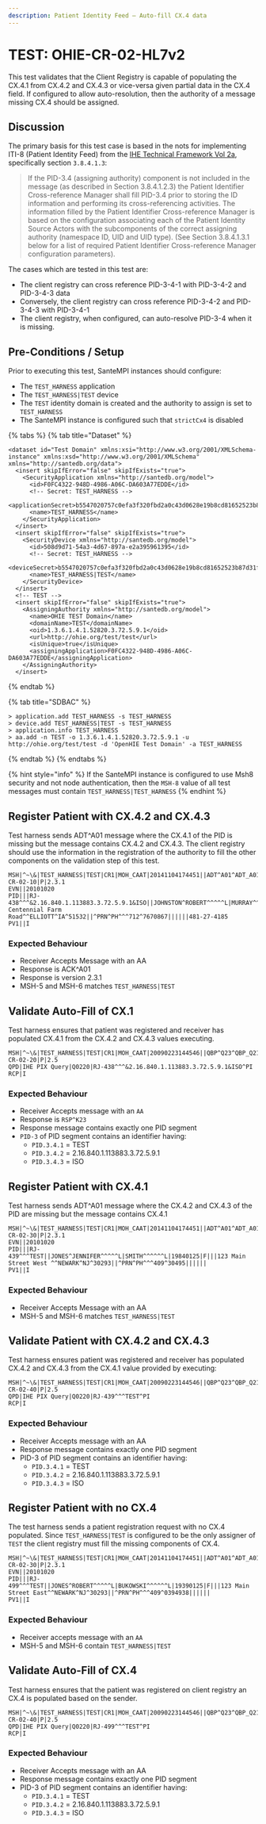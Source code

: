 ```yaml
---
description: Patient Identity Feed – Auto-fill CX.4 data
---
```


# TEST: OHIE-CR-02-HL7v2

This test validates that the Client Registry is capable of populating the CX.4.1 from CX.4.2 and CX.4.3 or vice-versa given partial data in the CX.4 field. If configured to allow auto-resolution, then the authority of a message missing CX.4 should be assigned.

## Discussion

The primary basis for this test case is based in the nots for implementing ITI-8 \(Patient Identity Feed\) from the [IHE Technical Framework Vol 2a](https://profiles.ihe.net/ITI/TF/Volume2/ITI-8.html), specifically section `3.8.4.1.3`:

> If the PID-3.4 \(assigning authority\) component is not included in the message \(as described in Section 3.8.4.1.2.3\) the Patient Identifier Cross-reference Manager shall fill PID-3.4 prior to storing the ID information and performing its cross-referencing activities. The information filled by the Patient Identifier Cross-reference Manager is based on the configuration associating each of the Patient Identity Source Actors with the subcomponents of the correct assigning authority \(namespace ID, UID and UID type\). \(See Section 3.8.4.1.3.1 below for a list of required Patient Identifier Cross-reference Manager configuration parameters\).

The cases which are tested in this test are:

* The client registry can cross reference PID-3-4-1 with PID-3-4-2 and PID-3-4-3 data
* Conversely, the client registry can cross reference PID-3-4-2 and PID-3-4-3 with PID-3-4-1
* The client registry, when configured, can auto-resolve PID-3-4 when it is missing.

## Pre-Conditions / Setup

Prior to executing this test, SanteMPI instances should configure: 

* The `TEST_HARNESS` application
* The `TEST_HARNESS|TEST` device
* The `TEST` identity domain is created and the authority to assign is set to `TEST_HARNESS`
* The SanteMPI instance is configured such that `strictCx4` is disabled

{% tabs %}
{% tab title="Dataset" %}
```markup
<dataset id="Test Domain" xmlns:xsi="http://www.w3.org/2001/XMLSchema-instance" xmlns:xsd="http://www.w3.org/2001/XMLSchema" xmlns="http://santedb.org/data">
  <insert skipIfError="false" skipIfExists="true">
    <SecurityApplication xmlns="http://santedb.org/model">
      <id>F0FC4322-948D-4986-A06C-DA603A77EDDE</id>
      <!-- Secret: TEST_HARNESS -->
      <applicationSecret>b5547020757c0efa3f320fbd2a0c43d0628e19b8cd81652523b87d31fc54f5ec</applicationSecret>
      <name>TEST_HARNESS</name>
    </SecurityApplication>
  </insert>
  <insert skipIfError="false" skipIfExists="true">
    <SecurityDevice xmlns="http://santedb.org/model">
      <id>508d9d71-54a3-4d67-897a-e2a395961395</id>
      <!-- Secret: TEST_HARNESS -->
      <deviceSecret>b5547020757c0efa3f320fbd2a0c43d0628e19b8cd81652523b87d31fc54f5ec</deviceSecret>
      <name>TEST_HARNESS|TEST</name>
    </SecurityDevice>
  </insert>
  <!-- TEST -->
  <insert skipIfError="false" skipIfExists="true">
    <AssigningAuthority xmlns="http://santedb.org/model">
      <name>OHIE TEST Domain</name>
      <domainName>TEST</domainName>
      <oid>1.3.6.1.4.1.52820.3.72.5.9.1</oid>
      <url>http://ohie.org/test/test</url>
      <isUnique>true</isUnique>
      <assigningApplication>F0FC4322-948D-4986-A06C-DA603A77EDDE</assigningApplication>
    </AssigningAuthority>
  </insert>
```
{% endtab %}

{% tab title="SDBAC" %}
```text
> application.add TEST_HARNESS -s TEST_HARNESS
> device.add TEST_HARNESS|TEST -s TEST_HARNESS
> application.info TEST_HARNESS
> aa.add -n TEST -o 1.3.6.1.4.1.52820.3.72.5.9.1 -u http://ohie.org/test/test -d 'OpenHIE Test Domain' -a TEST_HARNESS 
```
{% endtab %}
{% endtabs %}

{% hint style="info" %}
If the SanteMPI instance is configured to use Msh8 security and not node authentication, then the `MSH-8` value of all test messages must contain `TEST_HARNESS|TEST_HARNESS`
{% endhint %}

## Register Patient with CX.4.2 and CX.4.3

Test harness sends ADT^A01 message where the CX.4.1 of the PID is missing but the message contains CX.4.2 and CX.4.3. The client registry should use the information in the registration of the authority to fill the other components on the validation step of this test. 

```text
MSH|^~\&|TEST_HARNESS|TEST|CR1|MOH_CAAT|20141104174451||ADT^A01^ADT_A01|TEST-CR-02-10|P|2.3.1
EVN||20101020
PID|||RJ-438^^^&2.16.840.1.113883.3.72.5.9.1&ISO||JOHNSTON^ROBERT^^^^^L|MURRAY^^^^^^L|19830205|M|||1220 Centennial Farm Road^^ELLIOTT^IA^51532||^PRN^PH^^^712^7670867||||||481-27-4185
PV1||I
```

### Expected Behaviour

* Receiver Accepts Message with an AA
* Response is ACK^A01
* Response is version 2.3.1
* MSH-5 and MSH-6 matches `TEST_HARNESS|TEST`

## Validate Auto-Fill of CX.1

Test harness ensures that patient was registered and receiver has populated CX.4.1 from the CX.4.2 and CX.4.3 values executing.

```text
MSH|^~\&|TEST_HARNESS|TEST|CR1|MOH_CAAT|20090223144546||QBP^Q23^QBP_Q21|TEST-CR-02-20|P|2.5
QPD|IHE PIX Query|Q0220|RJ-438^^^&2.16.840.1.113883.3.72.5.9.1&ISO^PI
RCP|I
```

### Expected Behaviour

* Receiver Accepts message with an `AA`
* Response is `RSP^K23`
* Response message contains exactly one PID segment
* `PID-3` of PID segment contains an identifier having:
  * `PID.3.4.1` = TEST
  * `PID.3.4.2` = 2.16.840.1.113883.3.72.5.9.1
  * `PID.3.4.3` = ISO

## Register Patient with CX.4.1

Test harness sends ADT^A01 message where the CX.4.2 and CX.4.3 of the PID are missing but the message contains CX.4.1

```text
MSH|^~\&|TEST_HARNESS|TEST|CR1|MOH_CAAT|20141104174451||ADT^A01^ADT_A01|TEST-CR-02-30|P|2.3.1
EVN||20101020
PID|||RJ-439^^^TEST||JONES^JENNIFER^^^^^L|SMITH^^^^^^L|19840125|F|||123 Main Street West ^^NEWARK^NJ^30293||^PRN^PH^^^409^30495||||||
PV1||I
```

### Expected Behaviour

* Receiver Accepts Message with an AA
* MSH-5 and MSH-6 matches `TEST_HARNESS|TEST`

## Validate Patient with CX.4.2 and CX.4.3

Test harness ensures patient was registered and receiver has populated CX.4.2 and CX.4.3 from the CX.4.1 value provided by executing:

```text
MSH|^~\&|TEST_HARNESS|TEST|CR1|MOH_CAAT|20090223144546||QBP^Q23^QBP_Q21|TEST-CR-02-40|P|2.5
QPD|IHE PIX Query|Q0220|RJ-439^^^TEST^PI
RCP|I
```

### Expected Behaviour

* Receiver Accepts message with an AA
* Response message contains exactly one PID segment
* PID-3 of PID segment contains an identifier having:
  * `PID.3.4.1` = TEST
  * `PID.3.4.2` = 2.16.840.1.113883.3.72.5.9.1
  * `PID.3.4.3` = ISO

## Register Patient with no CX.4

The test harness sends a patient registration request with no CX.4 populated. Since `TEST_HARNESS|TEST` is configured to be the only assigner of `TEST` the client registry must fill the missing components of CX.4.

```text
MSH|^~\&|TEST_HARNESS|TEST|CR1|MOH_CAAT|20141104174451||ADT^A01^ADT_A01|TEST-CR-02-30|P|2.3.1
EVN||20101020
PID|||RJ-499^^^TEST||JONES^ROBERT^^^^^L|BUKOWSKI^^^^^^L|19390125|F|||123 Main Street East^^NEWARK^NJ^30293||^PRN^PH^^^409^0394938||||||
PV1||I
```

### Expected Behaviour

* Receiver accepts message with an `AA`
* MSH-5 and MSH-6 contain `TEST_HARNESS|TEST`

## Validate Auto-Fill of CX.4

Test harness ensures that the patient was registered on client registry an CX.4 is populated based on the sender.

```text
MSH|^~\&|TEST_HARNESS|TEST|CR1|MOH_CAAT|20090223144546||QBP^Q23^QBP_Q21|TEST-CR-02-40|P|2.5
QPD|IHE PIX Query|Q0220|RJ-499^^^TEST^PI
RCP|I
```

### Expected Behaviour

* Receiver Accepts message with an AA
* Response message contains exactly one PID segment
* PID-3 of PID segment contains an identifier having:
  * `PID.3.4.1` = TEST
  * `PID.3.4.2` = 2.16.840.1.113883.3.72.5.9.1
  * `PID.3.4.3` = ISO

